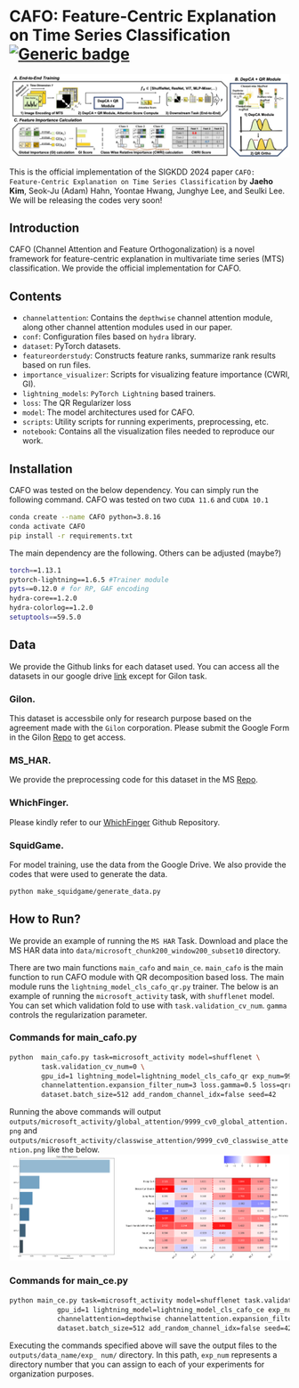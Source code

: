 

# CAFO: Feature-Centric Explanation on Time Series Classification [![Generic badge](https://img.shields.io/badge/code-official-green.svg)](https://shields.io/)
![Overview](./figures/overview.jpg)


This is the official implementation of the SIGKDD 2024 paper `CAFO: Feature-Centric Explanation on Time Series Classification` by **Jaeho Kim**, Seok-Ju (Adam) Hahn, Yoontae Hwang, Junghye Lee, and Seulki Lee. 
We will be releasing the codes very soon!

## Introduction
CAFO (Channel Attention and Feature Orthogonalization) is a novel framework for feature-centric explanation in multivariate time series (MTS) classification. We provide the official implementation for CAFO.



## Contents
- `channelattention`: Contains the `depthwise` channel attention module, along other channel attention modules used in our paper.
- `conf`: Configuration files based on `hydra` library. 
- `dataset`: PyTorch datasets.
- `featureorderstudy`: Constructs feature ranks, summarize rank results based on run files.
- `importance_visualizer`: Scripts for visualizing feature importance (CWRI, GI).
- `lightning_models`: `PyTorch Lightning` based trainers.
- `loss`: The QR Regularizer loss
- `model`: The model architectures used for CAFO.
- `scripts`: Utility scripts for running experiments, preprocessing, etc.
- `notebook`: Contains all the visualization files needed to reproduce our work.

## Installation
CAFO was tested on the below dependency. You can simply run the following command. CAFO was tested on two `CUDA 11.6` and `CUDA 10.1`
```sh
conda create --name CAFO python=3.8.16
conda activate CAFO
pip install -r requirements.txt
```

The main dependency are the following. Others can be adjusted (maybe?)
```sh
torch==1.13.1
pytorch-lightning==1.6.5 #Trainer module
pyts==0.12.0 # for RP, GAF encoding
hydra-core==1.2.0
hydra-colorlog==1.2.0
setuptools==59.5.0
```


## Data
We provide the Github links for each dataset used. 
You can access all the datasets in our google drive [link](https://drive.google.com/drive/folders/16Xks-9O6BeTFHOba9-HZRZcnd2GnrUVg?usp=sharing) except for Gilon task. 

### Gilon.
This dataset is accessbile only for research purpose based on the agreement made with the `Gilon` corporation. Please submit the Google Form in the Gilon [Repo](https://github.com/Gilon-Inc/GILON-MULTITASK-DATASET) to get access.

### MS_HAR.
We provide the preprocessing code for this dataset in the MS [Repo](https://github.com/jaeho3690/Microsoft_HAR_dataset_processing_code).

### WhichFinger.
Please kindly refer to our [WhichFinger](https://github.com/jaeho3690/WhichFinger-MTS-Dataset) Github Repository.

### SquidGame.
For model training, use the data from the Google Drive.
We also provide the codes that were used to generate the data.
```sh
python make_squidgame/generate_data.py
```


## How to Run?
We provide an example of running the `MS HAR` Task. Download and place the MS HAR data into `data/microsoft_chunk200_window200_subset10` directory.

There are two main functions `main_cafo` and `main_ce`. `main_cafo` is the main function to run CAFO module with QR decomposition based loss. The main module runs the `lightning_model_cls_cafo_qr.py` trainer. The below is an example of running the `microsoft_activity` task, with `shufflenet` model. You can set which validation fold to use with `task.validation_cv_num`. `gamma` controls the regularization parameter.


### Commands for main_cafo.py
``` sh
python  main_cafo.py task=microsoft_activity model=shufflenet \
        task.validation_cv_num=0 \
        gpu_id=1 lightning_model=lightning_model_cls_cafo_qr exp_num=9999 \
        channelattention.expansion_filter_num=3 loss.gamma=0.5 loss=qrregularizer \
        dataset.batch_size=512 add_random_channel_idx=false seed=42 
```

Running the above commands will output `outputs/microsoft_activity/global_attention/9999_cv0_global_attention.png` and `outputs/microsoft_activity/classwise_attention/9999_cv0_classwise_attention.png` like the below.
![Output](./figures/outputs.png)

### Commands for main_ce.py
``` sh
python main_ce.py task=microsoft_activity model=shufflenet task.validation_cv_num=0\
            gpu_id=1 lightning_model=lightning_model_cls_cafo_ce exp_num=9998 \
            channelattention=depthwise channelattention.expansion_filter_num=3\
            dataset.batch_size=512 add_random_channel_idx=false seed=42
```

Executing the commands specified above will save the output files to the `outputs/data_name/exp_ num/` directory. In this path, `exp_num` represents a directory number that you can assign to each of your experiments for organization purposes.